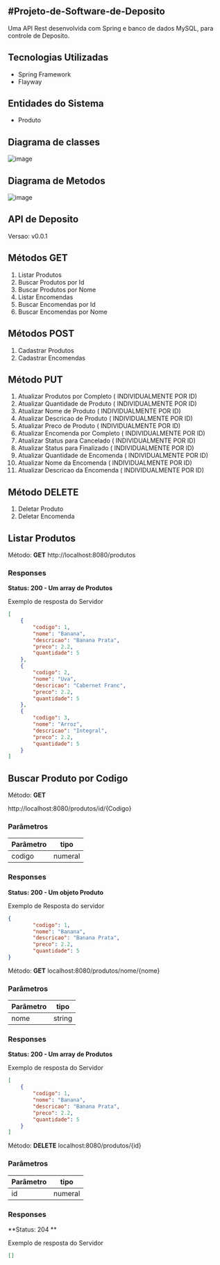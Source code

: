#Projeto-de-Software-de-Deposito
---

Uma API Rest desenvolvida com Spring e banco de dados MySQL, para controle de Deposito.

Tecnologias Utilizadas
---
+	Spring Framework
+	Flayway

Entidades do Sistema
---
+	Produto

Diagrama de classes
---

 ![image](https://user-images.githubusercontent.com/68473916/227722050-d5e0b7ac-0e55-4f02-aac7-c81e94045dd6.png)



Diagrama de Metodos
---

 ![image](https://user-images.githubusercontent.com/68473916/227796778-df49fa84-d4fe-47fd-876d-e092b1c583ed.png)


API de Deposito
---

Versao: v0.0.1

## Métodos GET ##

1. Listar Produtos
2. Buscar Produtos por Id
3. Buscar Produtos por Nome
4. Listar Encomendas
5. Buscar Encomendas por Id
6. Buscar Encomendas por Nome

## Métodos POST ##

1. Cadastrar Produtos
2. Cadastrar Encomendas

## Método PUT ##

1. Atualizar Produtos por Completo ( INDIVIDUALMENTE POR ID)
2. Atualizar Quantidade de Produto ( INDIVIDUALMENTE POR ID)
3. Atualizar Nome de Produto ( INDIVIDUALMENTE POR ID)
4. Atualizar Descricao de Produto ( INDIVIDUALMENTE POR ID)
5. Atualizar Preco de Produto ( INDIVIDUALMENTE POR ID)
6. Atualizar Encomenda por Completo ( INDIVIDUALMENTE POR ID)
7. Atualizar Status para Cancelado ( INDIVIDUALMENTE POR ID)
8. Atualizar Status para Finalizado ( INDIVIDUALMENTE POR ID)
9. Atualizar Quantidade de Encomenda ( INDIVIDUALMENTE POR ID)
10. Atualizar Nome da Encomenda ( INDIVIDUALMENTE POR ID)
11. Atualizar Descricao da Encomenda ( INDIVIDUALMENTE POR ID)

## Método DELETE ##

1. Deletar Produto
2. Deletar Encomenda


## Listar Produtos ## 

Método: **GET**
http://localhost:8080/produtos

### Responses ### 

**Status: 200 - Um array de Produtos**

Exemplo de resposta do Servidor

```json
[
	{
		"codigo": 1,
		"nome": "Banana",
		"descricao": "Banana Prata",
		"preco": 2.2,
		"quantidade": 5
	},
	{
		"codigo": 2,
		"nome": "Uva",
		"descricao": "Cabernet Franc",
		"preco": 2.2,
		"quantidade": 5
	},
	{
		"codigo": 3,
		"nome": "Arroz",
		"descricao": "Integral",
		"preco": 2.2,
		"quantidade": 5
	}
]
```

## Buscar Produto por Codigo ##

Método: **GET**

http://localhost:8080/produtos/id/{Codigo}


### Parâmetros ###
Parâmetro| tipo
---------|-------
codigo   | numeral

### Responses ### 
**Status: 200 - Um objeto Produto**


Exemplo de Resposta do servidor

```json
{
		"codigo": 1,
		"nome": "Banana",
		"descricao": "Banana Prata",
		"preco": 2.2,
		"quantidade": 5
}
```

Método: **GET**
localhost:8080/produtos/nome/{nome}

### Parâmetros ###
Parâmetro| tipo
---------|-------
nome   | string

### Responses ### 

**Status: 200 - Um array de Produtos**

Exemplo de resposta do Servidor

```json
[
	{
		"codigo": 1,
		"nome": "Banana",
		"descricao": "Banana Prata",
		"preco": 2.2,
		"quantidade": 5
	}
]
```
 
Método: **DELETE**
localhost:8080/produtos/{id}

### Parâmetros ###
Parâmetro| tipo
---------|-------
id   | numeral

### Responses ### 

**Status: 204 **

Exemplo de resposta do Servidor

```json
[]
```

